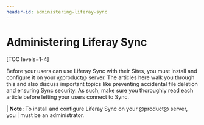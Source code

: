 ```yaml
---
header-id: administering-liferay-sync
---
```


# Administering Liferay Sync

[TOC levels=1-4]

Before your users can use Liferay Sync with their Sites, you must install and 
configure it on your @product@ server. The articles here walk you through this 
and also discuss important topics like preventing accidental file deletion and 
ensuring Sync security. As such, make sure you thoroughly read each article 
before letting your users connect to Sync. 

| **Note:** To install and configure Liferay Sync on your @product@ server, you
| must be an administrator.
